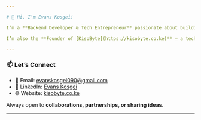 ```yaml
---

# 👋 Hi, I'm Evans Kosgei!

I’m a **Backend Developer & Tech Entrepreneur** passionate about building **secure, scalable, and innovative systems**. My expertise spans **PHP, Python, and JavaScript**, with strong experience in **fintech solutions, API integrations, and AI-driven applications**.

I’m also the **Founder of [KisoByte](https://kisobyte.co.ke)** — a technology company helping businesses scale through **Software Development, Cybersecurity, and AI Services**.

---
```


### 📫 Let’s Connect

* 📧 Email: [evanskosgei090@gmail.com](mailto:evanskosgei090@gmail.com)
* 💼 LinkedIn: [Evans Kosgei](https://www.linkedin.com/in/evans-kosgei-kibiwott/)
* 🌐 Website: [kisobyte.co.ke](https://kisobyte.co.ke)

Always open to **collaborations, partnerships, or sharing ideas**. 

---
